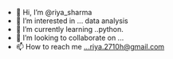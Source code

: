 - 👋 Hi, I’m @riya_sharma
- 👀 I’m interested in ... data analysis
- 🌱 I’m currently learning ..python.
- 💞️ I’m looking to collaborate on ...
- 📫 How to reach me ...riya.2710h@gmail.com

<!---
riya2710h/riya2710h is a ✨ special ✨ repository because its `README.md` (this file) appears on your GitHub profile.
You can click the Preview link to take a look at your changes.
--->
